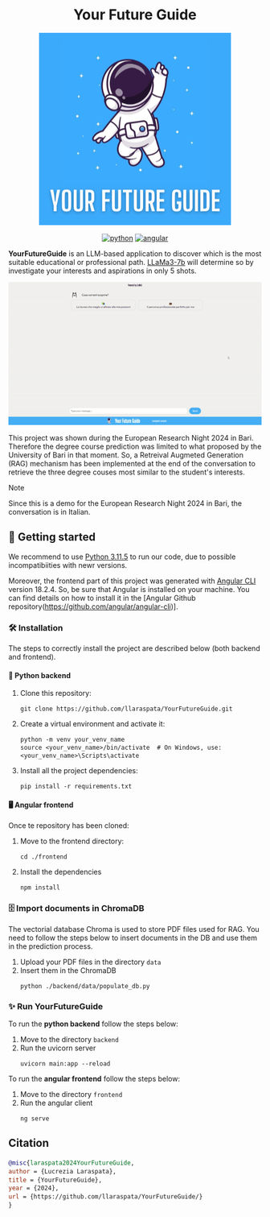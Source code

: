 <h1 align='center'>
  Your Future Guide
</h1>


<div align="center">

   ![Logo](/frontend/public/YourFutureGuide.png)

   [![python](https://img.shields.io/badge/Python-3.11.5-3776AB.svg?style=flat&logo=python&logoColor=white)](https://www.python.org)
   [![angular](https://img.shields.io/badge/Angular-DD0031?style=flat&logo=angular&logoColor=white)](https://angular.dev/)

</div>

**YourFutureGuide** is an LLM-based application to discover which is the most suitable educational or professional path. [LLaMa3-7b](https://ollama.com/library/llama3) will determine so by investigate your interests and aspirations in only 5 shots.

<div align="center">

![Demo](/frontend/public/demo_ERN_24.gif)

</div>

This project was shown during the European Research Night 2024 in Bari. Therefore the degree course prediction was limited to what proposed by the University of Bari in that moment. 
So, a Retreival Augmeted Generation (RAG) mechanism has been implemented at the end of the conversation to retrieve the three degree couses most similar to the student's interests.

> [!NOTE]
> Since this is a demo for the European Research Night 2024 in Bari, the conversation is in Italian.

## 🚀 Getting started

We recommend to use [Python 3.11.5](https://python.domainunion.de/downloads/release/python-3115/) to run our code, due to possible incompatibiities with newr versions.

Moreover, the frontend part of this project was generated with [Angular CLI](https://github.com/angular/angular-cli) version 18.2.4. So, be sure that Angular is installed on your machine. You can find details on how to install it in the [Angular Github repository(https://github.com/angular/angular-cli)].

### 🛠️ Installation
The steps to correctly install the project are described below (both backend and frontend).

#### 🐍 Python backend
1. Clone this repository:
   ```
   git clone https://github.com/llaraspata/YourFutureGuide.git
   ```
2. Create a virtual environment and activate it:
   ```
   python -m venv your_venv_name
   source <your_venv_name>/bin/activate  # On Windows, use: <your_venv_name>\Scripts\activate
   ```
3. Install all the project dependencies:
   ```
   pip install -r requirements.txt
   ```

#### 🖥️ Angular frontend
Once te repository has been cloned:

1. Move to the frontend directory:
   ```
   cd ./frontend
   ```
2. Install the dependencies
   ```
   npm install
   ```

### 🗄️ Import documents in ChromaDB

The vectorial database Chroma is used to store PDF files used for RAG. You need to follow the steps below to insert documents in the DB and use them in the prediction process.

1. Upload your PDF files in the directory `data`
2. Insert them in the ChromaDB
   ```
   python ./backend/data/populate_db.py
   ```

### ✨ Run YourFutureGuide

To run the **python backend** follow the steps below: 
1. Move to the directory `backend`
2. Run the uvicorn server
   ```
   uvicorn main:app --reload
   ```

To run the **angular frontend** follow the steps below: 
1. Move to the directory `frontend`
2. Run the angular client
   ```
   ng serve
   ```

## Citation

```bibtex
@misc{laraspata2024YourFutureGuide,
author = {Lucrezia Laraspata},
title = {YourFutureGuide},
year = {2024},
url = {https://github.com/llaraspata/YourFutureGuide/}
}
```